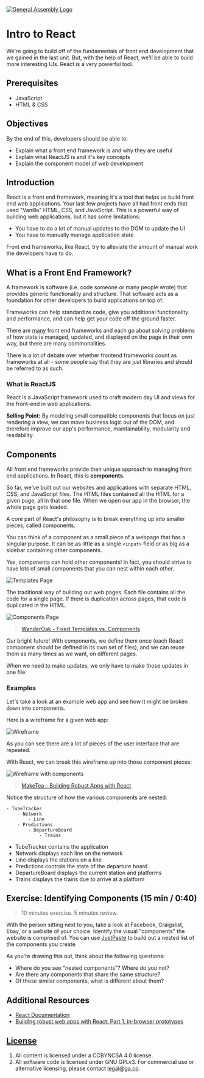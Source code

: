 [![General Assembly Logo](https://camo.githubusercontent.com/1a91b05b8f4d44b5bbfb83abac2b0996d8e26c92/687474703a2f2f692e696d6775722e636f6d2f6b6538555354712e706e67)](https://generalassemb.ly/education/web-development-immersive)

# Intro to React

We're going to build off of the fundamentals of front end development that we
gained in the last unit. But, with the help of React, we'll be able to build
more interesting UIs. React is a very powerful tool.

## Prerequisites

- JavaScript
- HTML & CSS

## Objectives

By the end of this, developers should be able to:

- Explain what a front end framework is and why they are useful
- Explain what ReactJS is and it's key concepts
- Explain the component model of web development

## Introduction

React is a front end framework, meaning it's a tool that helps us build front
end web applications. Your last few projects have all had front ends
that used "Vanilla" HTML, CSS, and JavaScript. This is a powerful way of
building web applications, but it has some limitations:

- You have to do a lot of manual updates to the DOM to update the UI
- You have to manually manage application state

Front end frameworks, like React, try to alleviate the amount of manual work the
developers have to do.

## What is a Front End Framework?

A framework is software (i.e. code someone or many people wrote) that provides
generic functionality and structure. That software acts as a foundation for
other developers to build applications on top of.

Frameworks can help standardize code, give you additional functionality and
performance, and can help get your code off the ground faster.

There are [many](https://stateofjs.com/2017/front-end/) front end frameworks and
each go about solving problems of how state is managed, updated, and displayed
on the page in their own way, but there are many commonalities.

There is a lot of debate over whether frontend frameworks count as frameworks at
all - some people say that they are just libraries and should be referred to as
such.

### What is ReactJS

React is a JavaScript framework used to craft modern day UI and views for the
front-end in web applications.

**Selling Point:** By modeling small compatible components that focus on just
rendering a view, we can move business logic out of the DOM, and therefore
improve our app's performance, maintainability, modularity and readability.

## Components

All front end frameworks provide their unique approach to managing front end
applications. In React, this is **components**.

So far, we've built out our websites and applications with separate HTML, CSS,
and JavaScript files. The HTML files contained all the HTML for a given page,
all in that one file. When we open our app in the browser, the whole page gets
loaded.

A core part of React's philosophy is to break everything up into smaller pieces,
called components.

You can think of a component as a small piece of a webpage that has a singular
purpose. It can be as little as a single `<input>` field or as big as a sidebar
containing other components.

Yes, components can hold other components! In fact, you should strive to have
lots of small components that you can nest within each other.

![Templates Page](images/templates-page.png)

The traditional way of building out web pages. Each file contains all the code
for a single page. If there is duplication across pages, that code is duplicated
in the HTML.

![Components Page](images/components-page.png)

> [WanderOak - Fixed Templates vs. Components](https://wanderoak.co/fixed-templates-vs-components/)

Our bright future! With components, we define them once (each React component
should be defined in its own set of files), and we can reuse them as many times
as we want, on different pages.

When we need to make updates, we only have to make those updates in one file.

### Examples

Let's take a look at an example web app and see how it might be broken down into
components.

Here is a wireframe for a given web app:

![Wireframe](images/wireframe.png)

As you can see there are a lot of pieces of the user interface that are
repeated.

With React, we can break this wireframe up into those component pieces:

![Wireframe with components](images/wireframe_deconstructed.png)

> [MakeTea - Building Robust Apps with React](http://maketea.co.uk/2014/03/05/building-robust-web-apps-with-react-part-1.html)

Notice the structure of how the various components are nested:

```
- TubeTracker
    - Network
        - Line
    - Predictions
        - DepartureBoard
            - Trains
```

- TubeTracker contains the application
- Network displays each line on the network
- Line displays the stations on a line
- Predictions controls the state of the departure board
- DepartureBoard displays the current station and platforms
- Trains displays the trains due to arrive at a platform

## Exercise: Identifying Components (15 min / 0:40)

> 10 minutes exercise. 5 minutes review.

With the person sitting next to you, take a look at Facebook, Craigslist, Ebay,
or a website of your choice. Identify the visual "components" the website is
comprised of. You can use [JustPaste](https://justpaste.it/) to build out a nested list of the components you create

As you're drawing this out, think about the following questions:

- Where do you see "nested components"? Where do you not?
- Are there any components that share the same structure?
- Of these similar components, what is different about them?

## Additional Resources

- [React Documentation](www.reactjs.org/docs)
- [Building robust web apps with React: Part 1, in-browser prototypes](https://www.matthinchliffe.dev/2014/03/05/building-robust-web-apps-with-react-part-1.html)

## [License](LICENSE)

1. All content is licensed under a CC­BY­NC­SA 4.0 license.
1. All software code is licensed under GNU GPLv3. For commercial use or
   alternative licensing, please contact legal@ga.co.
